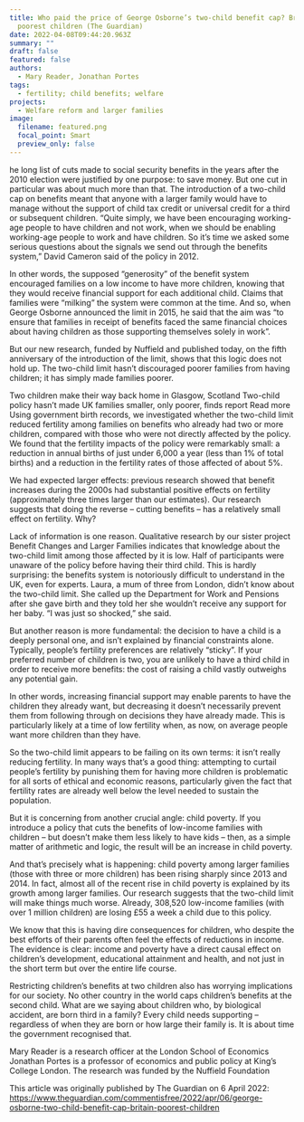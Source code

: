 ```yaml
---
title: Who paid the price of George Osborne’s two-child benefit cap? Britain’s
  poorest children (The Guardian)
date: 2022-04-08T09:44:20.963Z
summary: ""
draft: false
featured: false
authors:
  - Mary Reader, Jonathan Portes
tags:
  - fertility; child benefits; welfare
projects:
  - Welfare reform and larger families
image:
  filename: featured.png
  focal_point: Smart
  preview_only: false
---
```

he long list of cuts made to social security benefits in the years after the 2010 election were justified by one purpose: to save money. But one cut in particular was about much more than that. The introduction of a two-child cap on benefits meant that anyone with a larger family would have to manage without the support of child tax credit or universal credit for a third or subsequent children. “Quite simply, we have been encouraging working-age people to have children and not work, when we should be enabling working-age people to work and have children. So it’s time we asked some serious questions about the signals we send out through the benefits system,” David Cameron said of the policy in 2012.

In other words, the supposed “generosity” of the benefit system encouraged families on a low income to have more children, knowing that they would receive financial support for each additional child. Claims that families were “milking” the system were common at the time. And so, when George Osborne announced the limit in 2015, he said that the aim was “to ensure that families in receipt of benefits faced the same financial choices about having children as those supporting themselves solely in work”.

But our new research, funded by Nuffield and published today, on the fifth anniversary of the introduction of the limit, shows that this logic does not hold up. The two-child limit hasn’t discouraged poorer families from having children; it has simply made families poorer.

Two children make their way back home in Glasgow, Scotland
Two-child policy hasn’t made UK families smaller, only poorer, finds report
Read more
Using government birth records, we investigated whether the two-child limit reduced fertility among families on benefits who already had two or more children, compared with those who were not directly affected by the policy. We found that the fertility impacts of the policy were remarkably small: a reduction in annual births of just under 6,000 a year (less than 1% of total births) and a reduction in the fertility rates of those affected of about 5%.

We had expected larger effects: previous research showed that benefit increases during the 2000s had substantial positive effects on fertility (approximately three times larger than our estimates). Our research suggests that doing the reverse – cutting benefits – has a relatively small effect on fertility. Why?

Lack of information is one reason. Qualitative research by our sister project Benefit Changes and Larger Families indicates that knowledge about the two-child limit among those affected by it is low. Half of participants were unaware of the policy before having their third child. This is hardly surprising: the benefits system is notoriously difficult to understand in the UK, even for experts. Laura, a mum of three from London, didn’t know about the two-child limit. She called up the Department for Work and Pensions after she gave birth and they told her she wouldn’t receive any support for her baby. “I was just so shocked,” she said.

But another reason is more fundamental: the decision to have a child is a deeply personal one, and isn’t explained by financial constraints alone. Typically, people’s fertility preferences are relatively “sticky”. If your preferred number of children is two, you are unlikely to have a third child in order to receive more benefits: the cost of raising a child vastly outweighs any potential gain.

In other words, increasing financial support may enable parents to have the children they already want, but decreasing it doesn’t necessarily prevent them from following through on decisions they have already made. This is particularly likely at a time of low fertility when, as now, on average people want more children than they have.

So the two-child limit appears to be failing on its own terms: it isn’t really reducing fertility. In many ways that’s a good thing: attempting to curtail people’s fertility by punishing them for having more children is problematic for all sorts of ethical and economic reasons, particularly given the fact that fertility rates are already well below the level needed to sustain the population.

But it is concerning from another crucial angle: child poverty. If you introduce a policy that cuts the benefits of low-income families with children – but doesn’t make them less likely to have kids – then, as a simple matter of arithmetic and logic, the result will be an increase in child poverty.

And that’s precisely what is happening: child poverty among larger families (those with three or more children) has been rising sharply since 2013 and 2014. In fact, almost all of the recent rise in child poverty is explained by its growth among larger families. Our research suggests that the two-child limit will make things much worse. Already, 308,520 low-income families (with over 1 million children) are losing £55 a week a child due to this policy.

We know that this is having dire consequences for children, who despite the best efforts of their parents often feel the effects of reductions in income. The evidence is clear: income and poverty have a direct causal effect on children’s development, educational attainment and health, and not just in the short term but over the entire life course.

Restricting children’s benefits at two children also has worrying implications for our society. No other country in the world caps children’s benefits at the second child. What are we saying about children who, by biological accident, are born third in a family? Every child needs supporting – regardless of when they are born or how large their family is. It is about time the government recognised that.

Mary Reader is a research officer at the London School of Economics
Jonathan Portes is a professor of economics and public policy at King’s College London. The research was funded by the Nuffield Foundation

This article was originally published by The Guardian on 6 April 2022: https://www.theguardian.com/commentisfree/2022/apr/06/george-osborne-two-child-benefit-cap-britain-poorest-children

